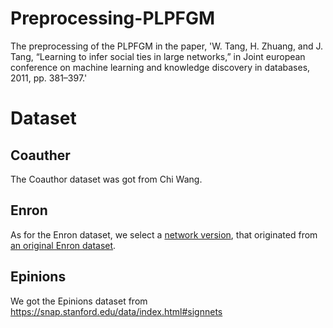 # Preprocessing-PLPFGM

The preprocessing of the PLPFGM in the paper, 'W. Tang, H. Zhuang, and J. Tang, “Learning to infer social ties in large networks,” in Joint european conference on machine learning and knowledge discovery in databases, 2011, pp. 381–397.'


# Dataset
## Coauther
The Coauthor dataset was got from Chi Wang.
## Enron
As for the Enron dataset, we select a [network version](https://github.com/mizvol/enron-email-network-analysis), that originated from [an original Enron dataset](https://www.cs.cmu.edu/~enron/). 
## Epinions
We got the Epinions dataset from https://snap.stanford.edu/data/index.html#signnets


